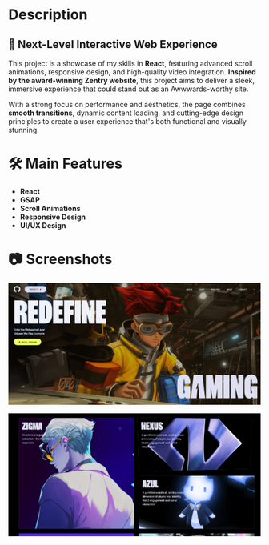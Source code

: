 # Description 

## 🚀 Next-Level Interactive Web Experience
This project is a showcase of my skills in **React**, featuring advanced scroll animations, responsive design, and high-quality video integration. **Inspired by the award-winning Zentry website**, this project aims to deliver a sleek, immersive experience that could stand out as an Awwwards-worthy site.

With a strong focus on performance and aesthetics, the page combines **smooth transitions**, dynamic content loading, and cutting-edge design principles to create a user experience that's both functional and visually stunning.

# 🛠️ Main Features
- **React**
- **GSAP**
- **Scroll Animations**
- **Responsive Design**
- **UI/UX Design**

# 📷 Screenshots
![Screenshot](./screenshot/img1.PNG)

![Screenshot](./screenshot/img2.PNG)
